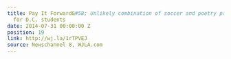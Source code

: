```yaml
---
title: Pay It Forward&#58; Unlikely combination of soccer and poetry proves inspiring
  for D.C. students
date: 2014-07-31 00:00:00 Z
position: 19
link: http://wj.la/1rTPVEJ
source: Newschannel 8, WJLA.com
---
```


